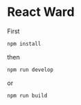 # React Ward

First

```sh
npm install
```

then

```sh
npm run develop
```

or

```sh
npm run build
```
